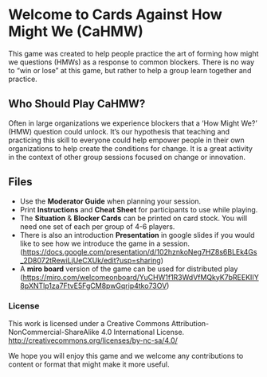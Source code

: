 # Welcome to Cards Against How Might We (CaHMW)

This game was created to help people practice the art of forming how might we questions (HMWs) as a response to common blockers. There is no way to “win or lose” at this game, but rather to help a group learn together and practice.

## Who Should Play CaHMW? 
Often in large organizations we experience blockers that a ‘How Might We?’ (HMW) question could unlock. It’s our hypothesis that teaching and practicing this skill to everyone could help empower people in their own organizations to help create the conditions for change. It is a great activity in the context of other group sessions focused on change or innovation.

## Files 
* Use the **Moderator Guide** when planning your session. 
* Print **Instructions** and **Cheat Sheet** for participants to use while playing. 
* The **Situation** & **Blocker Cards** can be printed on card stock. You will need one set of each per group of 4-6 players.
* There is also an introduction **Presentation** in google slides if you would like to see how we introduce the game in a session. (https://docs.google.com/presentation/d/102hznkoNeg7HZ8s6BLEk4Gs_2D8072tRewiLjUeCXUk/edit?usp=sharing)
* A **miro board** version of the game can be used for distributed play (https://miro.com/welcomeonboard/YuCHW1f1R3WdVfMQkyK7bREEKIIY8pXNTlp1za7FtvE5FgCM8pwGqrip4tko73OV)

### License 
This work is licensed under a Creative Commons Attribution-NonCommercial-ShareAlike 4.0 International License. http://creativecommons.org/licenses/by-nc-sa/4.0/

We hope you will enjoy this game and we welcome any contributions to content or format that might make it more useful.

